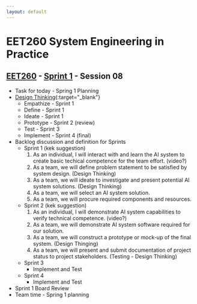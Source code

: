 ```yaml
---
layout: default
---
```


# EET260 System Engineering in Practice

## [EET260](../) - [Sprint 1](./) - Session 08

- Task for today - Spring 1 Planning
- [Design Thinking](https://youtu.be/6lmvCqvmjfE){:target="_blank"}
    - Empathize - Sprint 1
    - Define - Sprint 1
    - Ideate - Sprint 1
    - Prototype - Sprint 2 (review)
    - Test - Sprint 3
    - Implement - Sprint 4 (final)
- Backlog discussion and definition for Sprints
    - Sprint 1 (kek suggestion)
        1. As an individual, I will interact with and learn the AI system to create basic techical competence for the team effort. (video?)
        2. As a team, we will define problem statement to be satisfied by system design. (Design Thinking)
        3. As a team, we will ideate to investigate and present potential AI system solutions. (Design Thinking)
        4. As a team, we will select an AI system solution.
        5. As a team, we will procure required components and resources.
    - Sprint 2 (kek suggestion)
        1. As an individual, I will demonstrate AI system capabilities to verify technical competence. (video?)
        2. As a team, we will demonstrate AI system software required for our solution.
        3. As a team, we will construct a prototype or mock-up of the final system. (Design Thinging)
        4. As a team, we will present and submit documentation of project status to project stakeholders. (Testing - Design Thinking)
    - Sprint 3
        - Implement and Test
    - Sprint 4
        - Implement and Test
- Sprint 1 Board Review
- Team time - Spring 1 planning

